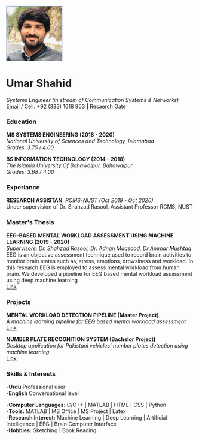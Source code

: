 <p align="left">
  <img src="https://github.com/umarshahid/umarshahid/blob/gh-pages/profile%20photo%20(2).jpg" width="150">
<!--   <img src="your_relative_path_here_number_2_large_name" width="350" alt="accessibility text"> -->
</p>

# Umar Shahid
_Systems Engineer (in stream of Communication Systems & Networks)_<br>
[Email](mailto:ushahid.msse18@rcms.nust.edu.pk) / Cell: +92 (333) 1618 963 **|** [Resaerch Gate](https://www.researchgate.net/profile/Umar-Shahid)

### Education

**MS SYSTEMS ENGINEERING    (2018 - 2020)**<br>
_National University of Sciences and Technology, Islamabad_<br>
_Grades: 3.75 / 4.00_<br>

**BS INFORMATION TECHNOLOGY     (2014 - 2018)** <br>
_The Islamia University Of Bahawalpur, Bahawalpur_<br>
_Grades: 3.68 / 4.00_<br>

### Experiance
**RESEARCH ASSISTAN**, _RCMS-NUST (Oct 2019 - Oct 2020)_<br>
Under supervision of Dr. Shahzad Rasool, Assistant Professor RCMS, NUST

### Master's Thesis

**EEG-BASED MENTAL WORKLOAD ASSESSMENT USING MACHINE LEARNING     (2019 - 2020)** <br>
_Supervisors: Dr. Shahzad Rasool, Dr. Adnan Maqsood, Dr Ammar Mushtaq_<br>
EEG is an objective assessment technique used to record brain activities to monitor brain states
such as, stress, emotions, drowsiness and workload. In this research EEG is employed to assess
mental workload from human brain. We developed a pipeline for EEG based mental workload
assessment using deep machine learning <br>
[Link](https://www.researchgate.net/publication/344747532_EEG_Based_Mental_Workload_Assessment_using_Machine_Learning)

### Projects

**MENTAL WORKLOAD DETECTION PIPELINE (Master Project)**<br>
_A machine learning pipeline for EEG based mental workload assessment_<br>
[Link](https://umarshahid.github.io/EEG-workload/)

**NUMBER PLATE RECOGNITION SYSTEM (Bachelor Project)** <br>
_Desktop application for Pakistani vehicles’ number plates detection using machine learning_<br>
[Link](https://umarshahid.github.io/NPRS/)

### Skills & Interests

-**Urdu** Professional user <br>
-**English** Conversational level <br>

-**Computer Languages:** C/C++ | MATLAB | HTML | CSS | Python <br>
-**Tools:** MATLAB | MS Office | MS Project | Latex <br>
-**Research Interest:** Machine Learning | Deep Learning | Artificial Intelligence | EEG | Brain Computer Interface <br>
-**Hobbies:** Sketching | Book Reading <br>

